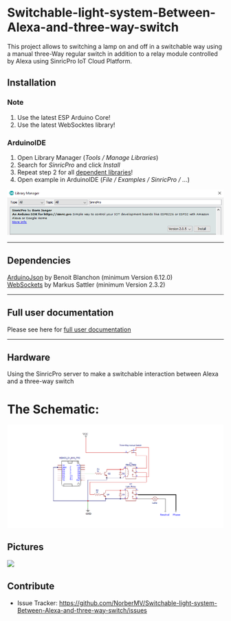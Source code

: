 
# Switchable-light-system-Between-Alexa-and-three-way-switch


This project allows to switching a lamp on and off in a switchable way using a manual three-Way regular switch in addition to a relay module controlled by Alexa using SinricPro IoT Cloud Platform.


## Installation
### Note
1. Use the latest ESP Arduino Core!
2. Use the latest WebSocktes library!

### ArduinoIDE
1. Open Library Manager (*Tools / Manage Libraries*)  
2. Search for *SinricPro* and click *Install*  
3. Repeat step 2 for all [dependent libraries](#dependencies)!
4. Open example in ArduinoIDE (*File / Examples / SinricPro / ...*)  

![ArduinoIDE Library Manager](https://raw.githubusercontent.com/sinricpro/images/master/ArduinoIDE-Library-Manager.png)

---

## Dependencies
[ArduinoJson](https://github.com/bblanchon/ArduinoJson) by Benoit Blanchon (minimum Version 6.12.0)   
[WebSockets](https://github.com/Links2004/arduinoWebSockets) by Markus Sattler (minimum Version 2.3.2)

---

## Full user documentation
Please see here for [full user documentation](https://sinricpro.github.io/esp8266-esp32-sdk)

---


Hardware 
--------


Using the SinricPro server to make a switchable interaction between Alexa and a three-way switch
# The Schematic:
![Schematic_Hydroponic](Schematic_three_way_Alexa.png ) 

Pictures 
--------
<img src="https://github.com/NorberMV/Switchable-light-system-Between-Alexa-and-three-way-switch/blob/main/IMG_20210722_160016.jpg" width="200">

Contribute
----------

- Issue Tracker: https://github.com/NorberMV/Switchable-light-system-Between-Alexa-and-three-way-switch/issues

